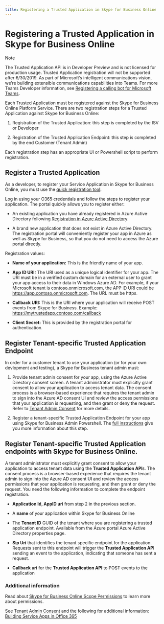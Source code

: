 ```yaml
---
title: Registering a Trusted Application in Skype for Business Online
---
```

# Registering a Trusted Application in Skype for Business Online

> [!NOTE] 
> The Trusted Application API is in Developer Preview and is not licensed for production usage. Trusted Application registration will not be supported after 6/30/2019. As part of Microsoft’s intelligent communications vision, we’re building extensible communications capabilities into Teams. For more Teams Developer information, see [Registering a calling bot for Microsoft Teams](/microsoftteams/platform/concepts/calls-and-meetings/registering-calling-bot).

Each Trusted Application must be registered against the Skype for Business Online Platform Service.  There are two registration steps for a Trusted Application against Skype for Business Online:

1. Registration of the Trusted Application: this step is completed by the ISV or Developer

2. Registration of the Trusted Application Endpoint: this step is completed by the end Customer (Tenant Admin)


Each registration step has an appropriate UI or Powershell script to perform registration. 


## Register a Trusted Application 

As a developer, to register your Service Application in Skype for Business Online, you must use the [quick registration tool](https://aka.ms/skypeappregistration).

Log in using your O365 credentials and follow the steps to register your application.  The portal quickly allows you to register either:

   - An existing application you have already registered in Azure Active Directory following [Registration in Azure Active Directory](./RegistrationInAzureActiveDirectory.md)

   - A brand new application that does not exist in Azure Active Directory.  The registration portal will conveniently register your app in Azure as well as Skype for Business, so that you do not need to access the Azure portal directly.

Registration values:

   - **Name of your application:**  This is the friendly name of your app.
      
   - **App ID URI:** The URI used as a unique logical identifier for your app. The URI must be in a verified custom domain for an external user to grant your app access to their data in Windows Azure AD. For example, if your Microsoft tenant is contoso.onmicrosoft.com, the APP ID URI could be https://app.contoso.onmicrosoft.com. The URL must be https.  
   
   - **Callback URI:**  This is the URI where your application will receive POST events from Skype for Business.  Example: https://mytrustedapp.contoso.com/callback
   
   - **Client Secret:** This is provided by the registration portal for authentication.
   
   
## Register Tenant-specific Trusted Application Endpoint   
   
In order for a customer tenant to use your application (or for your own devlopment and testing), a Skype for Business tenant admin must:

   1. Provide tenant admin consent for your app, using the Azure Active Directory consent screen.  A tenant administrator must explicitly grant consent to allow your application to access tenant data. The consent process is a browser-based experience that requires the tenant admin to sign into the Azure AD consent UI and review the access permissions that your application is requesting, and then grant or deny the request.  Refer to [Tenant Admin Consent](./TenantAdminConsent.md) for more details.
   
   2. Register a tenant-specific Trusted Application Endpoint for your app using Skype for Business Admin Powershell. The [full instructions](./TrustedApplicationEndpoint.md) give you more information about this step.

## Register Tenant-specific Trusted Application endpoints with Skype for Business Online.
A tenant administrator must explicitly grant consent to allow your application to access tenant data using the **Trusted Application API**s. The consent process is a browser-based experience that requires the tenant admin to sign into the Azure AD consent UI and review the access permissions that your application is requesting, and then grant or deny the request. You need the following information to complete the endpoint registration.


- **Application Id, AppID uri** from step 2 in the previous section.

- A **name** of your application within Skype for Business Online

- The **Tenant ID** GUID of the tenant where you are registering a trusted application endpoint.  Available from the Azure portal Azure Active Directory properties page.

- **Sip Uri** that identifies the tenant specific endpoint for the application. Requests sent to this endpoint will trigger the **Trusted Application API** sending an event to the application, indicating that someone has sent a request.

- **Callback uri** for the **Trusted Application API** to POST events to the application

### Additional information
Read about [Skype for Business Online Scope Permissions](https://msdn.microsoft.com/skype/ucwa/skypeforbusinessonlinescopepermissions) to learn more about permissions.  

See [Tenant Admin Consent](./TenantAdminConsent.md) and the following for additional information:
[Building Service Apps in Office 365](https://msdn.microsoft.com/office/office365/howto/building-service-apps-in-office-365)
